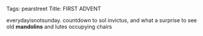 Tags: pearstreet
Title: FIRST ADVENT
  
everydayisnotsunday. countdown to sol invictus, and what a surprise to see old **mandolins** and lutes occupying chairs